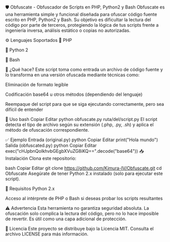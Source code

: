 🛡️ Obfuscate - Obfuscador de Scripts en PHP, Python2 y Bash
Obfuscate es una herramienta simple y funcional diseñada para ofuscar código fuente escrito en PHP, Python2 y Bash. Su objetivo es dificultar la lectura del código por parte de terceros, protegiendo la lógica de tus scripts frente a ingeniería inversa, análisis estático o copias no autorizadas.

⚙️ Lenguajes Soportados
🐘 PHP

🐍 Python 2

🐚 Bash

🚀 ¿Qué hace?
Este script toma como entrada un archivo de código fuente y lo transforma en una versión ofuscada mediante técnicas como:

Eliminación de formato legible

Codificación base64 u otros métodos (dependiendo del lenguaje)

Reempaque del script para que se siga ejecutando correctamente, pero sea difícil de entender

🧩 Uso
bash
Copiar
Editar
python obfuscate.py ruta/del/script.py
El script detecta el tipo de archivo según su extensión (.php, .py, .sh) y aplica el método de ofuscación correspondiente.

✅ Ejemplo
Entrada (original.py)
python
Copiar
Editar
print("Hola mundo")
Salida (obfuscated.py)
python
Copiar
Editar
exec("cHJpbnQoIkhvbGEgbXVuZG8iKQ==".decode("base64"))
📥 Instalación
Clona este repositorio:

bash
Copiar
Editar
git clone https://github.com/Kimura-IV/Obfuscate.git
cd Obfuscate
Asegúrate de tener Python 2.x instalado (solo para ejecutar este script).

📌 Requisitos
Python 2.x

Acceso al intérprete de PHP o Bash si deseas probar los scripts resultantes

⚠️ Advertencia
Esta herramienta no garantiza seguridad absoluta. La ofuscación solo complica la lectura del código, pero no lo hace imposible de revertir. Es útil como una capa adicional de protección.

📄 Licencia
Este proyecto se distribuye bajo la Licencia MIT. Consulta el archivo LICENSE para más información.
